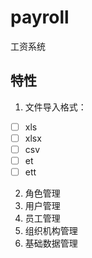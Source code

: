 # payroll
工资系统

## 特性
1. 文件导入格式：
* [ ] xls
* [ ] xlsx
* [ ] csv
* [ ] et
* [ ] ett

2. 角色管理
3. 用户管理
4. 员工管理
5. 组织机构管理
6. 基础数据管理



